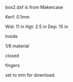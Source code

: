 
box2.dxf is from Makercase

Kerf:  0.1mm

Wid: 11 in
Hgt: 2.5 in
Dep: 15 in

Inside

1/8 material

closed

fingers

set to mm for download.
